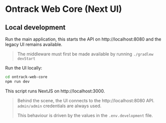 Ontrack Web Core (Next UI)
==========================

## Local development

Run the main application, this starts the API on http://localhost:8080
and the legacy UI remains available.

> The middleware must first be made available by running
> `./gradlew devStart`

Run the UI locally:

```bash
cd ontrack-web-core
npm run dev
```

This script runs NextJS on http://localhost:3000.

> Behind the scene, the UI connects to the http://localhost:8080 API.
> `admin/admin` credentials are always used.
>
> This behaviour is driven by the values in the `.env.development` file.

